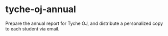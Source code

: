 # tyche-oj-annual
Prepare the annual report for Tyche OJ, and distribute a personalized copy to each student via email.
